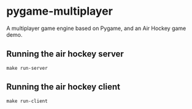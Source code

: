# pygame-multiplayer

A multiplayer game engine based on Pygame, and an Air Hockey game demo.

## Running the air hockey server

`make run-server`

## Running the air hockey client

`make run-client`
